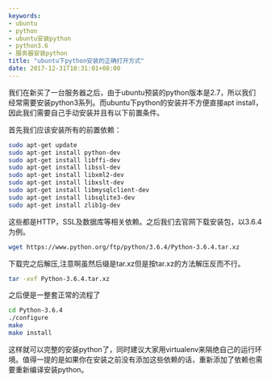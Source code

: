 ```yaml
---
keywords:
- ubuntu
- python
- ubuntu安装python
- python3.6
- 服务器安装python
title: "ubuntu下python安装的正确打开方式"
date: 2017-12-31T10:31:01+08:00
---
```


我们在新买了一台服务器之后，由于ubuntu预装的python版本是2.7，所以我们经常需要安装python3系列。而ubuntu下python的安装并不方便直接apt install，因此我们需要自己手动安装并且有以下前置条件。

首先我们应该安装所有的前置依赖：
```sh
sudo apt-get update
sudo apt-get install python-dev
sudo apt-get install libffi-dev
sudo apt-get install libssl-dev
sudo apt-get install libxml2-dev
sudo apt-get install libxslt-dev
sudo apt-get install libmysqlclient-dev
sudo apt-get install libsqlite3-dev
sudo apt-get install zlib1g-dev
```
这些都是HTTP，SSL及数据库等相关依赖。之后我们去官网下载安装包，以3.6.4为例。

```sh
wget https://www.python.org/ftp/python/3.6.4/Python-3.6.4.tar.xz
```
下载完之后解压,注意啊虽然后缀是tar.xz但是按tar.xz的方法解压反而不行。
```sh
tar -xvf Python-3.6.4.tar.xz
```
之后便是一整套正常的流程了
```sh
cd Python-3.6.4
./configure
make
make install
```
这样就可以完整的安装python了，同时建议大家用virtualenv来隔绝自己的运行环境。值得一提的是如果你在安装之前没有添加这些依赖的话，重新添加了依赖也需要重新编译安装python。

